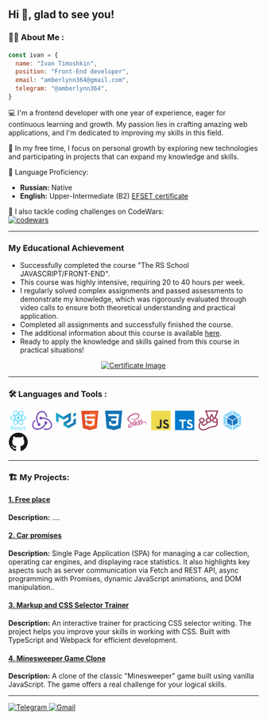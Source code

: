 ## Hi 👋, glad to see you!

### :man_technologist: About Me :
``` javascript
const ivan = {
  name: "Ivan Timoshkin",
  position: "Front-End developer",
  email: "amberlynn364@gmail.com",
  telegram: "@amberlynn364",
}
```

:computer: I'm a frontend developer with one year of experience, eager for continuous learning and growth. My passion lies in crafting amazing web applications, and I'm dedicated to improving my skills in this field.

:book: In my free time, I focus on personal growth by exploring new technologies and participating in projects that can expand my knowledge and skills.

:crossed_flags: Language Proficiency:
- **Russian:** Native
- **English:** Upper-Intermediate (B2) [EFSET certificate](https://www.efset.org/cert/8sk6tg)

:rocket: I also tackle coding challenges on CodeWars: <br>
[![codewars](https://www.codewars.com/users/amberlynn364/badges/large)](https://www.codewars.com/users/amberlynn364)

---

### My Educational Achievement

- Successfully completed the course "The RS School JAVASCRIPT/FRONT-END".
- This course was highly intensive, requiring 20 to 40 hours per week.
- I regularly solved complex assignments and passed assessments to demonstrate my knowledge, which was rigorously evaluated through video calls to ensure both theoretical understanding and practical application.
- Completed all assignments and successfully finished the course.
- The additional information about this course is available <a href="https://rs.school/js/" target="_blank">here</a>.
- Ready to apply the knowledge and skills gained from this course in practical situations!

<div align="center">
  <a href="https://imageup.ru/img35/4564262/certificate.jpg">
    <img src="https://imageup.ru/img35/4564262/certificate.jpg" alt="Certificate Image" />
  </a>
</div>

---

### :hammer_and_wrench: Languages and Tools :
<div>
  <img src="https://raw.githubusercontent.com/devicons/devicon/55609aa5bd817ff167afce0d965585c92040787a/icons/react/react-original-wordmark.svg" title="React" alt="React" width="40" height="40"/>&nbsp;
  <img src="https://raw.githubusercontent.com/devicons/devicon/master/icons/redux/redux-original.svg" title="Redux" alt="Redux " width="40" height="40"/>&nbsp;
  <img src="https://raw.githubusercontent.com/devicons/devicon/master/icons/materialui/materialui-original.svg" title="Material UI" alt="Material UI" width="40" height="40"/>&nbsp;
  <img src="https://raw.githubusercontent.com/devicons/devicon/master/icons/html5/html5-original.svg" title="HTML5" alt="HTML" width="40" height="40"/>&nbsp;
  <img src="https://raw.githubusercontent.com/devicons/devicon/master/icons/css3/css3-plain.svg"  title="CSS3" alt="CSS" width="40" height="40"/>&nbsp;
  <img src="https://raw.githubusercontent.com/devicons/devicon/55609aa5bd817ff167afce0d965585c92040787a/icons/sass/sass-original.svg"  title="CSS3" alt="SCSS" width="40" height="40"/>&nbsp;
  <img src="https://raw.githubusercontent.com/devicons/devicon/master/icons/javascript/javascript-original.svg" title="JavaScript" alt="JavaScript" width="40" height="40"/>&nbsp;
  <img src="https://raw.githubusercontent.com/devicons/devicon/master/icons/typescript/typescript-original.svg" title="TypeScript" alt="TypeScript" width="40" height="40"/>&nbsp;
  <img src="https://raw.githubusercontent.com/devicons/devicon/master/icons/jest/jest-plain.svg" title="Jest"  alt="Jest" width="40" height="40"/>&nbsp;
  <img src="https://raw.githubusercontent.com/devicons/devicon/master/icons/webpack/webpack-original.svg" title="Webpack"  alt="Webpack" width="40" height="40"/>&nbsp;
  <img src="https://raw.githubusercontent.com/devicons/devicon/master/icons/github/github-original.svg" title="Git" **alt="Git" width="40" height="40"/>
</div>

---

### 🏗️ My Projects:

#### [1. Free place](https://github.com/amberlynn364/CSS-selectors-game)

**Description:** ....

#### [2. Car promises](https://github.com/amberlynn364/car-promises)

**Description:** Single Page Application (SPA) for managing a car collection, operating car engines, and displaying race statistics. It also highlights key aspects such as server communication via Fetch and REST API, async programming with Promises, dynamic JavaScript animations, and DOM manipulation..

#### [3. Markup and CSS Selector Trainer](https://github.com/amberlynn364/CSS-selectors-game)

**Description:** An interactive trainer for practicing CSS selector writing. The project helps you improve your skills in working with CSS. Built with TypeScript and Webpack for efficient development.

#### [4. Minesweeper Game Clone](https://github.com/amberlynn364/Minesweeper)

**Description:** A clone of the classic "Minesweeper" game built using vanilla JavaScript. The game offers a real challenge for your logical skills.

---

<div id="badges">
  <a href="https://t.me/amberlynn364" target="_blank"">
    <img src="https://img.shields.io/badge/Telegram-2CA5E0?style=for-the-badge&logo=telegram&logoColor=white" alt="Telegram">
  </a>
  <a href="mailto:amberlynn364@gmail.com" target="_blank">
    <img src="https://img.shields.io/badge/Gmail-D14836?style=for-the-badge&logo=gmail&logoColor=white" alt="Gmail">
  </a>
</div>
